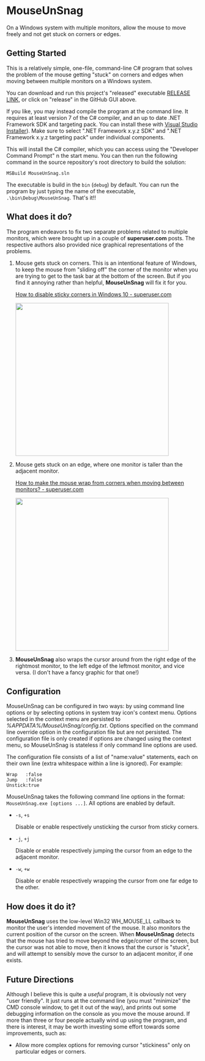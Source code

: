# MouseUnSnag
On a Windows system with multiple monitors, allow the mouse to move freely and not get stuck on corners or edges.

## Getting Started
This is a relatively simple, one-file, command-line C# program that solves the problem of the mouse getting "stuck" on corners and edges when moving between multiple monitors on a Windows system.

You can download and run this project's "released" executable [RELEASE LINK](https://github.com/MouseUnSnag/MouseUnSnag/releases), or click on "release" in the GitHub GUI above.

If you like, you may instead compile the program at the command line. It requires at least version 7 of the C# compiler, and an up to date .NET Framework SDK and targeting pack. You can install these with [Visual Studio Installer](https://docs.microsoft.com/en-us/visualstudio/install/install-visual-studio)). Make sure to select ".NET Framework x.y.z SDK" and ".NET Framework x.y.z targeting pack" under individual components.

This will install the C# compiler, which you can access using the "Developer Command Prompt" n the start menu. You can then run the following command in the source repository's root directory to build the solution:

```
MSBuild MouseUnSnag.sln
```

The executable is build in the `bin` (`debug`) by default. You can run the program by just typing the name of the executable, `.\bin\Debug\MouseUnSnag`. That's it!!

## What does it do?
The program endeavors to fix two separate problems related to multiple monitors, which were brought up in a couple of **superuser.com** posts. The respective authors also provided nice graphical representations of the problems.

1. Mouse gets stuck on corners. This is an intentional feature of Windows, to keep the mouse from "sliding off" the corner of the monitor when you are trying to get to the task bar at the bottom of the screen. But if you find it annoying rather than helpful, **MouseUnSnag** will fix it for you.

   [How to disable sticky corners in Windows 10 - superuser.com](https://superuser.com/questions/947817/how-to-disable-sticky-corners-in-windows-10)
   
   <img src=https://i.stack.imgur.com/RxDz4.png width="400"/>

2. Mouse gets stuck on an edge, where one monitor is taller than the adjacent monitor.

   [How to make the mouse wrap from corners when moving between monitors? - superuser.com](https://superuser.com/questions/865469/how-to-make-the-mouse-wrap-from-corners-when-moving-between-monitors)
   
   <img src=https://i.stack.imgur.com/5Rlji.png width="400"/>

3. **MouseUnSnag** also wraps the cursor around from the right edge of the rightmost monitor, to the left edge of the leftmost monitor, and vice versa. (I don't have a fancy graphic for that one!)

## Configuration

MouseUnSnag can be configured in two ways: by using command line options or by selecting options in system tray icon's context menu. Options selected in the context menu are persisted to _%APPDATA%/MouseUnSnag/config.txt_. Options specified on the command line override option in the configuration file but are not persisted. The configuration file is only created if options are changed using the context menu, so MouseUnSnag is stateless if only command line options are used.

The configuration file consists of a list of "name:value" statements, each on their own line (extra whitespace within a line is ignored). For example:

```
Wrap   :false
Jump   :false
Unstick:true
```

MouseUnSnag takes the following command line options in the format: `MouseUnSnag.exe [options ...]`. All options are enabled by default.

* `-s`, `+s`

  Disable or enable respectively unsticking the cursor from sticky corners.

* `-j`, `+j`

  Disable or enable respectively jumping the cursor from an edge to the adjacent monitor.

* `-w`, `+w`

  Disable or enable respectively wrapping the cursor from one far edge to the other.

## How does it do it?
**MouseUnSnag** uses the low-level Win32 WH_MOUSE_LL callback to monitor the user's intended movement of the mouse. It also monitors the current position of the cursor on the screen. When **MouseUnSnag** detects that the mouse has tried to move beyond the edge/corner of the screen, but the cursor was not able to move, then it knows that the cursor is "stuck", and will attempt to sensibly move the cursor to an adjacent monitor, if one exists.

## Future Directions
Although I believe this is quite a *useful* program, it is obviously not very "user friendly". It just runs at the command line (you must "minimize" the CMD console window, to get it out of the way), and prints out some debugging information on the console as you move the mouse around. If more than three or four people actually wind up using the program, and there is interest, it may be worth investing some effort towards some improvements, such as:

* Allow more complex options for removing cursor "stickiness" only on particular edges or corners.
